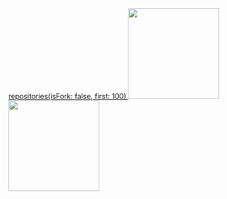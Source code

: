 <div>
<a href="https://github.com/paulocamargojr">
repositories(isFork: false, first: 100)
<img height="180em" src="https://github-readme-stats.vercel.app/api?username=paulocamargojr&show_icons=true&count_private=true"/>
<img height="180em" src="https://github-readme-stats.vercel.app/api/top-langs/?username=paulocamargojr&layout=compact&langs_count=7"/>
</div>
  
<!-- theme=dracula&include_all_commits=true& | &theme=dracula  -->
